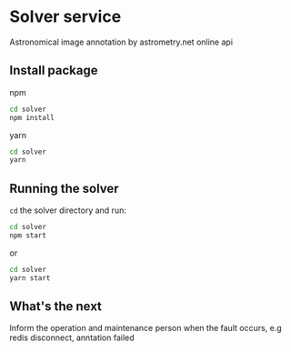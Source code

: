 # Solver service

Astronomical image annotation by astrometry.net online api

## Install package
npm
```bash
cd solver
npm install
```

yarn
```bash
cd solver
yarn
```

## Running the solver

`cd` the solver directory and run:

```bash
cd solver
npm start
```

or

```bash
cd solver
yarn start
```

## What's the next
Inform the operation and maintenance person when the fault occurs, e.g redis disconnect, anntation failed

